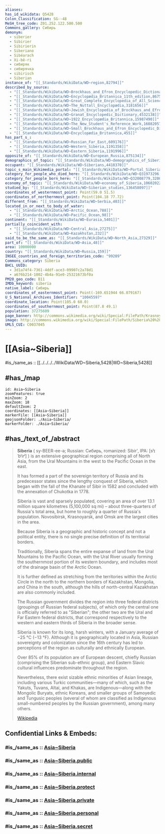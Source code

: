 ```yaml
---
aliases:
has_id_wikidata: Q5428
Colon_Classification: SG--48
MeSH_tree_code: Z01.252.122.500.500
Commons_gallery: Сибирь
demonym:
  - siberier
  - Sibirier
  - Sibirierin
  - Siberiano
  - Sibéarach
  - Xi-bê-ri
  - сибиряк
  - сибирячка
  - sibirisch
  - Siberian
instance_of: "[[_Standards/WikiData/WD~region,82794]]"
described_by_source:
  - "[[_Standards/WikiData/WD~Brockhaus_and_Efron_Encyclopedic_Dictionary,602358]]"
  - "[[_Standards/WikiData/WD~Encyclopædia_Britannica_11th_edition,867541]]"
  - "[[_Standards/WikiData/WD~Great_Complete_Encyclopedia_of_All_Sciences_and_Arts,1547546]]"
  - "[[_Standards/WikiData/WD~The_Nuttall_Encyclopædia,3181656]]"
  - "[[_Standards/WikiData/WD~Jewish_Encyclopedia_of_Brockhaus_and_Efron,4173137]]"
  - "[[_Standards/WikiData/WD~Granat_Encyclopedic_Dictionary,4532138]]"
  - "[[_Standards/WikiData/WD~1922_Encyclopædia_Britannica,15987490]]"
  - "[[_Standards/WikiData/WD~The_New_Student's_Reference_Work,16082057]]"
  - "[[_Standards/WikiData/WD~Small_Brockhaus_and_Efron_Encyclopedic_Dictionary,19180675]]"
  - "[[_Standards/WikiData/WD~Encyclopædia_Britannica,455]]"
has_part_s_:
  - "[[_Standards/WikiData/WD~Russian_Far_East,609176]]"
  - "[[_Standards/WikiData/WD~Western_Siberia,1191358]]"
  - "[[_Standards/WikiData/WD~Eastern_Siberia,1191996]]"
opposite_of: "[[_Standards/WikiData/WD~European_Russia,875134]]"
demographics_of_topic: "[[_Standards/WikiData/WD~demographics_of_Siberia,2918368]]"
occupant: "[[_Standards/WikiData/WD~Siberians,4418370]]"
topic_s_main_Wikimedia_portal: "[[_Standards/WikiData/WD~Portal_Siberia,14616216]]"
category_for_people_who_died_here: "[[_Standards/WikiData/WD~Q31973296,31973296]]"
category_for_people_born_here: "[[_Standards/WikiData/WD~Q32008779,32008779]]"
economy_of_topic: "[[_Standards/WikiData/WD~economy_of_Siberia,106020225]]"
studied_by: "[[_Standards/WikiData/WD~Siberian_studies,136458097]]"
coordinates_of_westernmost_point: Point(59.0 51.5)
coordinates_of_northernmost_point: Point(104.18 77.72)
different_from: "[[_Standards/WikiData/WD~Serbia,403]]"
located_in_or_next_to_body_of_water:
  - "[[_Standards/WikiData/WD~Arctic_Ocean,788]]"
  - "[[_Standards/WikiData/WD~Pacific_Ocean,98]]"
continent: "[[_Standards/WikiData/WD~Eurasia,5401]]"
partially_coincident_with:
  - "[[_Standards/WikiData/WD~Central_Asia,27275]]"
  - "[[_Standards/WikiData/WD~Kazakhstan,232]]"
said_to_be_the_same_as: "[[_Standards/WikiData/WD~North_Asia,27329]]"
part_of: "[[_Standards/WikiData/WD~Asia,48]]"
area: 10000000
country: "[[_Standards/WikiData/WD~Russia,159]]"
INSEE_countries_and_foreign_territories_code: "99209"
Commons_category: Siberia
BHCL_UUID:
  - 3d1a74f4-7361-4ddf-ace3-09907c2a78d1
  - a676b214-1002-4b4a-91e0-25321673bf0a
PM20_geo_code: B11
IMDb_keyword: siberia
native_label: Сибирь
coordinates_of_easternmost_point: Point(-169.651944 66.079167)
U_S_National_Archives_Identifier: "10045597"
coordinate_location: Point(105.0 60.0)
coordinates_of_southernmost_point: Point(87.8 49.1)
population: 37275609
page_banner: http://commons.wikimedia.org/wiki/Special:FilePath/Krasnoyarsk%20Taiga%20banner.jpg
image: http://commons.wikimedia.org/wiki/Special:FilePath/Siberia%20%28orthographic%20projection%29.svg
UMLS_CUI: C0037045
---
```


# [[Asia~Siberia]] 

#is_/same_as :: [[../../../../WikiData/WD~Siberia,5428|WD~Siberia,5428]] 

## #has_/map 

```leaflet
id: Asia~Siberia
zoomFeatures: true 
minZoom: 2 
maxZoom: 18
defaultZoom: 2 
coordinates: [[Asia~Siberia]] 
markerFile: [[Asia~Siberia]] 
geojsonFolder: ./Asia~Siberia/
markerFolder: ./Asia~Siberia/
```

## #has_/text_of_/abstract 

> **Siberia** ( sy-BEER-ee-ə; Russian: Сибирь, romanized: Sibir', IPA: [sʲɪˈbʲirʲ] ) 
> is an extensive geographical region comprising all of North Asia, 
> from the Ural Mountains in the west to the Pacific Ocean in the east. 
> 
> It has formed a part of the sovereign territory of Russia and its predecessor states 
> since the lengthy conquest of Siberia, 
> which began with the fall of the Khanate of Sibir in 1582 
> and concluded with the annexation of Chukotka in 1778. 
> 
> Siberia is vast and sparsely populated, covering an area of over 13.1 million square kilometres (5,100,000 sq mi) – about three-quarters of Russia's total area, 
> but home to roughly a quarter of Russia's population. 
> Novosibirsk, Krasnoyarsk, and Omsk are the largest cities in the area.
>
> Because Siberia is a geographic and historic concept and not a political entity, 
> there is no single precise definition of its territorial borders. 
> 
> Traditionally, Siberia spans the entire expanse of land 
> from the Ural Mountains to the Pacific Ocean, 
> with the Ural River usually forming the southernmost portion of its western boundary, 
> and includes most of the drainage basin of the Arctic Ocean. 
> 
> It is further defined as stretching 
> from the territories within the Arctic Circle in the north 
> to the northern borders of Kazakhstan, Mongolia, and China in the south, 
> although the hills of north-central Kazakhstan are also commonly included. 
> 
> The Russian government divides the region into three federal districts 
> (groupings of Russian federal subjects), 
> of which only the central one is officially referred to as "Siberian"; 
> the other two are the Ural and Far Eastern federal districts, that correspond respectively to the western and eastern thirds of Siberia in the broader sense.
>
> Siberia is known for its long, harsh winters, with a January average of −25 °C (−13 °F). 
> Although it is geographically located in Asia, 
> Russian sovereignty and colonization since the 16th century has led to 
> perceptions of the region as culturally and ethnically European. 
> 
> Over 85% of its population are of European descent, 
> chiefly Russian (comprising the Siberian sub-ethnic group), 
> and Eastern Slavic cultural influences predominate throughout the region. 
> 
> Nevertheless, there exist sizable ethnic minorities of Asian lineage, 
> including various Turkic communities—many of which, such as the Yakuts, Tuvans, Altai, and Khakas, are Indigenous—along with the Mongolic Buryats, ethnic Koreans, and smaller groups of Samoyedic and Tungusic peoples (several of whom are classified as Indigenous small-numbered peoples by the Russian government), among many others.
>
> [Wikipedia](https://en.wikipedia.org/wiki/Siberia)


## Confidential Links & Embeds: 

### #is_/same_as :: [Asia~Siberia](/_Standards/Earth/Continent/Asia/Asia~North/Asia~Siberia.md) 

### #is_/same_as :: [Asia~Siberia.public](/_public/Earth/Continent/Asia/Asia~North/Asia~Siberia.public.md) 

### #is_/same_as :: [Asia~Siberia.internal](/_internal/Earth/Continent/Asia/Asia~North/Asia~Siberia.internal.md) 

### #is_/same_as :: [Asia~Siberia.protect](/_protect/Earth/Continent/Asia/Asia~North/Asia~Siberia.protect.md) 

### #is_/same_as :: [Asia~Siberia.private](/_private/Earth/Continent/Asia/Asia~North/Asia~Siberia.private.md) 

### #is_/same_as :: [Asia~Siberia.personal](/_personal/Earth/Continent/Asia/Asia~North/Asia~Siberia.personal.md) 

### #is_/same_as :: [Asia~Siberia.secret](/_secret/Earth/Continent/Asia/Asia~North/Asia~Siberia.secret.md)

